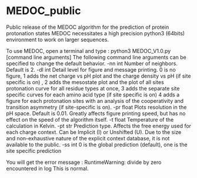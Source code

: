 # MEDOC_public
Public release of the MEDOC algorithm for the prediction of protein protonation states
MEDOC necessitates a high precision python3 (64bits) environment to work on larger sequences.

To use MEDOC, open a terminal and type :
	python3 MEDOC_V1.0.py [command line arguments]
The following command line arguments can be specified to change the default behavior.
	-nn 	int	Number of neighbors. Default is 2.
	-dl	int	Detail level for figure and message printing. 0 is no figure, 1 adds the net charge vs pH plot and the charge density vs pH (if site specific is on) , 2 adds the mesostate plot and the plot of all sites protonation curve for all residue types at once, 3 adds the separate site specific curves for each amino acid type (if site specific is on) 4 adds a figure for each protonation sites with an analysis of the cooperativity and transition asymmetry (if site-specific is on). 
	-pr	float	Plots resolution in the pH space. Default is 0.01. Greatly affects figure printing speed, but has no effect on the speed of the algorithm itself.
	-t	float	Temperature of the calculation in Kelvin.
	-pt	str	Prediction type. Affects the free energy used for each charge context. Can be Implicit (I) or Unshifted (U). Due to the size and non-exhaustive nature of the explicit context database, it is not available to the public.
	-ss	int	0 is the global prediction (default), one is the site specific prediction
	
You will get the error message : 
	RuntimeWarning: divide by zero encountered in log
This is normal.
